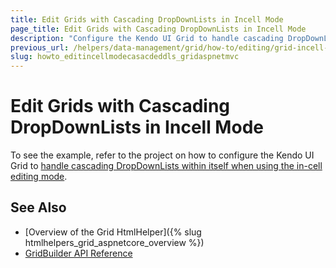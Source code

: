 ```yaml
---
title: Edit Grids with Cascading DropDownLists in Incell Mode
page_title: Edit Grids with Cascading DropDownLists in Incell Mode
description: "Configure the Kendo UI Grid to handle cascading DropDownListswhen using the incell editing mode."
previous_url: /helpers/data-management/grid/how-to/editing/grid-incell-editing-cascading-dropdownlist
slug: howto_editincellmodecasacdeddls_gridaspnetmvc
---
```


# Edit Grids with Cascading DropDownLists in Incell Mode

To see the example, refer to the project on how to configure the Kendo UI Grid to [handle cascading DropDownLists within itself when using the in-cell editing mode](https://github.com/telerik/ui-for-aspnet-mvc-examples/tree/master/Telerik.Examples.Mvc/Telerik.Examples.Mvc/Areas/GridEditingInCellCascadingDropDownLists).

## See Also

* [Overview of the Grid HtmlHelper]({% slug htmlhelpers_grid_aspnetcore_overview %})
* [GridBuilder API Reference](https://docs.telerik.com/aspnet-mvc/api/kendo.mvc.ui.fluent/gridbuilder)
